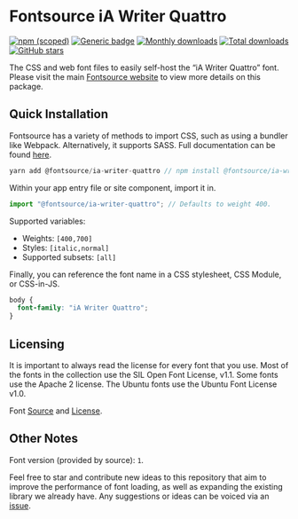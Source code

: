 # Fontsource iA Writer Quattro

[![npm (scoped)](https://img.shields.io/npm/v/@fontsource/ia-writer-quattro?color=brightgreen)](https://www.npmjs.com/package/@fontsource/ia-writer-quattro) [![Generic badge](https://img.shields.io/badge/fontsource-passing-brightgreen)](https://github.com/fontsource/fontsource) [![Monthly downloads](https://badgen.net/npm/dm/@fontsource/ia-writer-quattro)](https://github.com/fontsource/fontsource) [![Total downloads](https://badgen.net/npm/dt/@fontsource/ia-writer-quattro)](https://github.com/fontsource/fontsource) [![GitHub stars](https://img.shields.io/github/stars/fontsource/fontsource.svg?style=social&label=Star)](https://github.com/fontsource/fontsource/stargazers)

The CSS and web font files to easily self-host the “iA Writer Quattro” font. Please visit the main [Fontsource website](https://fontsource.org/fonts/ia-writer-quattro) to view more details on this package.

## Quick Installation

Fontsource has a variety of methods to import CSS, such as using a bundler like Webpack. Alternatively, it supports SASS. Full documentation can be found [here](https://fontsource.org/docs/introduction).

```javascript
yarn add @fontsource/ia-writer-quattro // npm install @fontsource/ia-writer-quattro
```

Within your app entry file or site component, import it in.

```javascript
import "@fontsource/ia-writer-quattro"; // Defaults to weight 400.
```

Supported variables:

- Weights: `[400,700]`
- Styles: `[italic,normal]`
- Supported subsets: `[all]`

Finally, you can reference the font name in a CSS stylesheet, CSS Module, or CSS-in-JS.

```css
body {
  font-family: "iA Writer Quattro";
}
```

## Licensing

It is important to always read the license for every font that you use.
Most of the fonts in the collection use the SIL Open Font License, v1.1. Some fonts use the Apache 2 license. The Ubuntu fonts use the Ubuntu Font License v1.0.

Font [Source](https://github.com/iaolo/iA-Fonts/tree/master/iA%20Writer%20Quattro) and [License](https://github.com/iaolo/iA-Fonts/blob/master/iA%20Writer%20Quattro/LICENSE.md).

## Other Notes

Font version (provided by source): `1`.

Feel free to star and contribute new ideas to this repository that aim to improve the performance of font loading, as well as expanding the existing library we already have. Any suggestions or ideas can be voiced via an [issue](https://github.com/fontsource/fontsource/issues).
